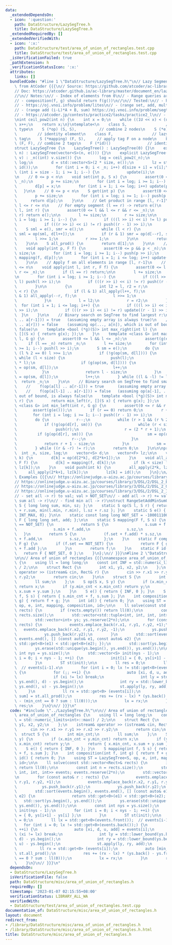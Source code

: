 ```yaml
---
data:
  _extendedDependsOn:
  - icon: ':question:'
    path: DataStructure/LazySegTree.h
    title: DataStructure/LazySegTree.h
  _extendedRequiredBy: []
  _extendedVerifiedWith:
  - icon: ':x:'
    path: DataStructure/test/area_of_union_of_rectangles.test.cpp
    title: DataStructure/test/area_of_union_of_rectangles.test.cpp
  _isVerificationFailed: true
  _pathExtension: h
  _verificationStatusIcon: ':x:'
  attributes:
    links: []
  bundledCode: "#line 1 \"DataStructure/LazySegTree.h\"\n// Lazy Segment Tree, copied\
    \ from AtCoder {{{\n// Source: https://github.com/atcoder/ac-library/blob/master/atcoder/lazysegtree.hpp\n\
    // Doc: https://atcoder.github.io/ac-library/master/document_en/lazysegtree.html\n\
    //\n// Notes:\n// - Index of elements from 0\n// - Range queries are [l, r-1]\n\
    // - composition(f, g) should return f(g())\n//\n// Tested:\n// - https://oj.vnoi.info/problem/qmax2\n\
    // - https://oj.vnoi.info/problem/lites\n// - (range set, add, mult, sum) https://oj.vnoi.info/problem/segtree_itmix\n\
    // - (range add (i-L)*A + B, sum) https://oj.vnoi.info/problem/segtree_itladder\n\
    // - https://atcoder.jp/contests/practice2/tasks/practice2_l\n// - https://judge.yosupo.jp/problem/range_affine_range_sum\n\
    \nint ceil_pow2(int n) {\n    int x = 0;\n    while ((1U << x) < (unsigned int)(n))\
    \ x++;\n    return x;\n}\ntemplate<\n    class S,                 // node data\
    \ type\n    S (*op) (S, S),          // combine 2 nodes\n    S (*e) (),      \
    \         // identity element\n    class F,                 // lazy propagation\
    \ tag\n    S (*mapping) (F, S),     // apply tag F on a node\n    F (*composition)\
    \ (F, F), // combine 2 tags\n    F (*id)()                // identity tag\n>\n\
    struct LazySegTree {\n    LazySegTree() : LazySegTree(0) {}\n    explicit LazySegTree(int\
    \ n) : LazySegTree(vector<S>(n, e())) {}\n    explicit LazySegTree(const vector<S>&\
    \ v) : _n((int) v.size()) {\n        log = ceil_pow2(_n);\n        size = 1 <<\
    \ log;\n        d = std::vector<S>(2 * size, e());\n        lz = std::vector<F>(size,\
    \ id());\n        for (int i = 0; i < _n; i++) d[size + i] = v[i];\n        for\
    \ (int i = size - 1; i >= 1; i--) {\n            update(i);\n        }\n    }\n\
    \n    // 0 <= p < n\n    void set(int p, S x) {\n        assert(0 <= p && p <\
    \ _n);\n        p += size;\n        for (int i = log; i >= 1; i--) push(p >> i);\n\
    \        d[p] = x;\n        for (int i = 1; i <= log; i++) update(p >> i);\n \
    \   }\n\n    // 0 <= p < n\n    S get(int p) {\n        assert(0 <= p && p < _n);\n\
    \        p += size;\n        for (int i = log; i >= 1; i--) push(p >> i);\n  \
    \      return d[p];\n    }\n\n    // Get product in range [l, r-1]\n    // 0 <=\
    \ l <= r <= n\n    // For empty segment (l == r) -> return e()\n    S prod(int\
    \ l, int r) {\n        assert(0 <= l && l <= r && r <= _n);\n        if (l ==\
    \ r) return e();\n\n        l += size;\n        r += size;\n\n        for (int\
    \ i = log; i >= 1; i--) {\n            if (((l >> i) << i) != l) push(l >> i);\n\
    \            if (((r >> i) << i) != r) push((r - 1) >> i);\n        }\n\n    \
    \    S sml = e(), smr = e();\n        while (l < r) {\n            if (l & 1)\
    \ sml = op(sml, d[l++]);\n            if (r & 1) smr = op(d[--r], smr);\n    \
    \        l >>= 1;\n            r >>= 1;\n        }\n\n        return op(sml, smr);\n\
    \    }\n\n    S all_prod() {\n        return d[1];\n    }\n\n    // 0 <= p < n\n\
    \    void apply(int p, F f) {\n        assert(0 <= p && p < _n);\n        p +=\
    \ size;\n        for (int i = log; i >= 1; i--) push(p >> i);\n        d[p] =\
    \ mapping(f, d[p]);\n        for (int i = 1; i <= log; i++) update(p >> i);\n\
    \    }\n\n    // Apply f on all elements in range [l, r-1]\n    // 0 <= l <= r\
    \ <= n\n    void apply(int l, int r, F f) {\n        assert(0 <= l && l <= r &&\
    \ r <= _n);\n        if (l == r) return;\n\n        l += size;\n        r += size;\n\
    \n        for (int i = log; i >= 1; i--) {\n            if (((l >> i) << i) !=\
    \ l) push(l >> i);\n            if (((r >> i) << i) != r) push((r - 1) >> i);\n\
    \        }\n\n        {\n            int l2 = l, r2 = r;\n            while (l\
    \ < r) {\n                if (l & 1) all_apply(l++, f);\n                if (r\
    \ & 1) all_apply(--r, f);\n                l >>= 1;\n                r >>= 1;\n\
    \            }\n            l = l2;\n            r = r2;\n        }\n\n      \
    \  for (int i = 1; i <= log; i++) {\n            if (((l >> i) << i) != l) update(l\
    \ >> i);\n            if (((r >> i) << i) != r) update((r - 1) >> i);\n      \
    \  }\n    }\n\n    // Binary search on SegTree to find largest r:\n    //    f(op(a[l]\
    \ .. a[r-1])) = true   (assuming empty array is always true)\n    //    f(op(a[l]\
    \ .. a[r])) = false    (assuming op(..., a[n]), which is out of bound, is always\
    \ false)\n    template <bool (*g)(S)> int max_right(int l) {\n        return max_right(l,\
    \ [](S x) { return g(x); });\n    }\n    template <class G> int max_right(int\
    \ l, G g) {\n        assert(0 <= l && l <= _n);\n        assert(g(e()));\n   \
    \     if (l == _n) return _n;\n        l += size;\n        for (int i = log; i\
    \ >= 1; i--) push(l >> i);\n        S sm = e();\n        do {\n            while\
    \ (l % 2 == 0) l >>= 1;\n            if (!g(op(sm, d[l]))) {\n               \
    \ while (l < size) {\n                    push(l);\n                    l = (2\
    \ * l);\n                    if (g(op(sm, d[l]))) {\n                        sm\
    \ = op(sm, d[l]);\n                        l++;\n                    }\n     \
    \           }\n                return l - size;\n            }\n            sm\
    \ = op(sm, d[l]);\n            l++;\n        } while ((l & -l) != l);\n      \
    \  return _n;\n    }\n\n    // Binary search on SegTree to find smallest l:\n\
    \    //    f(op(a[l] .. a[r-1])) = true      (assuming empty array is always true)\n\
    \    //    f(op(a[l-1] .. a[r-1])) = false   (assuming op(a[-1], ..), which is\
    \ out of bound, is always false)\n    template <bool (*g)(S)> int min_left(int\
    \ r) {\n        return min_left(r, [](S x) { return g(x); });\n    }\n    template\
    \ <class G> int min_left(int r, G g) {\n        assert(0 <= r && r <= _n);\n \
    \       assert(g(e()));\n        if (r == 0) return 0;\n        r += size;\n \
    \       for (int i = log; i >= 1; i--) push((r - 1) >> i);\n        S sm = e();\n\
    \        do {\n            r--;\n            while (r > 1 && (r % 2)) r >>= 1;\n\
    \            if (!g(op(d[r], sm))) {\n                while (r < size) {\n   \
    \                 push(r);\n                    r = (2 * r + 1);\n           \
    \         if (g(op(d[r], sm))) {\n                        sm = op(d[r], sm);\n\
    \                        r--;\n                    }\n                }\n    \
    \            return r + 1 - size;\n            }\n            sm = op(d[r], sm);\n\
    \        } while ((r & -r) != r);\n        return 0;\n    }\n\n\nprivate:\n  \
    \  int _n, size, log;\n    vector<S> d;\n    vector<F> lz;\n\n    void update(int\
    \ k) {\n        d[k] = op(d[2*k], d[2*k+1]);\n    }\n    void all_apply(int k,\
    \ F f) {\n        d[k] = mapping(f, d[k]);\n        if (k < size) lz[k] = composition(f,\
    \ lz[k]);\n    }\n    void push(int k) {\n        all_apply(2*k, lz[k]);\n   \
    \     all_apply(2*k+1, lz[k]);\n        lz[k] = id();\n    }\n};\n// }}}\n\n//\
    \ Examples {{{\n// https://onlinejudge.u-aizu.ac.jp/courses/library/3/DSL/2/DSL_2_D\n\
    // https://onlinejudge.u-aizu.ac.jp/courses/library/3/DSL/2/DSL_2_E\n// https://onlinejudge.u-aizu.ac.jp/courses/library/3/DSL/2/DSL_2_F\n\
    // https://onlinejudge.u-aizu.ac.jp/courses/library/3/DSL/2/DSL_2_G\n// https://onlinejudge.u-aizu.ac.jp/courses/library/3/DSL/2/DSL_2_H\n\
    // https://onlinejudge.u-aizu.ac.jp/courses/library/3/DSL/2/DSL_2_I\n// supports:\n\
    // - set a(l -> r) to val; val > NOT_SET\n// - add a(l -> r) += val\n// - find\
    \ sum a(l -> r)\n// - find min a(l -> r)\nstruct RangeSetAddMinSumOps {\n    struct\
    \ S { long long sum, min, sz; };\n    static S op(S l, S r) { return S { l.sum\
    \ + r.sum, min(l.min, r.min), l.sz + r.sz }; }\n    static S e() { return S {0LL,\
    \ INT_MAX, 0}; }\n\n    static const long long NOT_SET = -1000111000;\n    struct\
    \ F { long long set, add; };\n\n    static S mapping(F f, S s) {\n        if (f.set\
    \ == NOT_SET) {\n            return S {\n                s.sum + f.add * s.sz,\n\
    \                s.min + f.add,\n                s.sz,\n            };\n     \
    \   }\n        return S {\n            (f.set + f.add) * s.sz,\n            f.set\
    \ + f.add,\n            s.sz,\n        };\n    }\n    static F composition(F f,\
    \ F g) {\n        if (f.set == NOT_SET) {\n            return F { g.set, g.add\
    \ + f.add };\n        }\n        return f;\n    }\n    static F id() {\n     \
    \   return F { NOT_SET, 0 };\n    }\n};\n// }}}\n#line 2 \"DataStructure/misc/area_of_union_of_rectangles.h\"\
    \n\n// Area of union of rectangles {{{\nnamespace area_of_union_of_rectangles\
    \ {\n    using ll = long long;\n    const int INF = std::numeric_limits<int>::max()\
    \ / 2;\n\n    struct Rect {\n        int x1, y1, x2, y2;\n    };\n    istream&\
    \ operator >> (istream& cin, Rect& r) {\n        cin >> r.x1 >> r.y1 >> r.x2 >>\
    \ r.y2;\n        return cin;\n    }\n\n    struct S {\n        int min_cnt;\n\
    \        ll sum;\n    };\n    S op(S x, S y) {\n        if (x.min_cnt < y.min_cnt)\
    \ return x;\n        if (y.min_cnt < x.min_cnt) return y;\n        return { x.min_cnt,\
    \ x.sum + y.sum };\n    }\n    S e() { return { INF, 0 }; }\n    S mapping(int\
    \ f, S s) { return { s.min_cnt + f, s.sum }; }\n    int composition(int f, int\
    \ g) { return f + g; }\n    int id() { return 0; }\n    using ST = LazySegTree<S,\
    \ op, e, int, mapping, composition, id>;\n\n    ll solve(const std::vector<Rect>&\
    \ rects) {\n        if (rects.empty()) return ll(0);\n\n        const int n =\
    \ rects.size();\n        std::vector<std::tuple<int, int, int, int>> events; events.reserve(2*n);\n\
    \        std::vector<int> ys; ys.reserve(2*n);\n\n        for (const auto& r :\
    \ rects) {\n            events.emplace_back(r.x1, r.y1, r.y2, +1);\n         \
    \   events.emplace_back(r.x2, r.y1, r.y2, -1);\n            ys.push_back(r.y1);\n\
    \            ys.push_back(r.y2);\n        }\n        std::sort(events.begin(),\
    \ events.end(), [] (const auto& e1, const auto& e2) {\n                return\
    \ std::get<0>(e1) < std::get<0>(e2); });\n        std::sort(ys.begin(), ys.end());\n\
    \        ys.erase(std::unique(ys.begin(), ys.end()), ys.end());\n\n        const\
    \ int nys = ys.size();\n        std::vector<S> init(nys - 1);\n        for (int\
    \ i = 0; i < nys - 1; ++i) {\n            init[i] = { 0, ys[i+1] - ys[i] };\n\
    \        }\n        ST st(init);\n\n        ll res = 0;\n        ll lx = std::get<0>(events.front());\
    \  // events[i-1].x\n        for (int i = 0; lx != std::get<0>(events.back());)\
    \ {\n            for (;; ++i) {\n                auto [xi, d, u, add] = events[i];\n\
    \                if (xi != lx) break;\n                int ly = std::lower_bound(ys.begin(),\
    \ ys.end(), d) - ys.begin();\n                int ry = std::lower_bound(ys.begin(),\
    \ ys.end(), u) - ys.begin();\n                st.apply(ly, ry, add);\n       \
    \     }\n            ll rx = std::get<0> (events[i]);\n            auto [min_cnt,\
    \ sum] = st.all_prod();\n            res += (rx - lx) * (ys.back() - ys.front()\
    \ - (min_cnt == 0 ? sum : ll(0)));\n            lx = rx;\n        }\n        return\
    \ res;\n    }\n}\n// }}}\n"
  code: "#include \"../LazySegTree.h\"\n\n// Area of union of rectangles {{{\nnamespace\
    \ area_of_union_of_rectangles {\n    using ll = long long;\n    const int INF\
    \ = std::numeric_limits<int>::max() / 2;\n\n    struct Rect {\n        int x1,\
    \ y1, x2, y2;\n    };\n    istream& operator >> (istream& cin, Rect& r) {\n  \
    \      cin >> r.x1 >> r.y1 >> r.x2 >> r.y2;\n        return cin;\n    }\n\n  \
    \  struct S {\n        int min_cnt;\n        ll sum;\n    };\n    S op(S x, S\
    \ y) {\n        if (x.min_cnt < y.min_cnt) return x;\n        if (y.min_cnt <\
    \ x.min_cnt) return y;\n        return { x.min_cnt, x.sum + y.sum };\n    }\n\
    \    S e() { return { INF, 0 }; }\n    S mapping(int f, S s) { return { s.min_cnt\
    \ + f, s.sum }; }\n    int composition(int f, int g) { return f + g; }\n    int\
    \ id() { return 0; }\n    using ST = LazySegTree<S, op, e, int, mapping, composition,\
    \ id>;\n\n    ll solve(const std::vector<Rect>& rects) {\n        if (rects.empty())\
    \ return ll(0);\n\n        const int n = rects.size();\n        std::vector<std::tuple<int,\
    \ int, int, int>> events; events.reserve(2*n);\n        std::vector<int> ys; ys.reserve(2*n);\n\
    \n        for (const auto& r : rects) {\n            events.emplace_back(r.x1,\
    \ r.y1, r.y2, +1);\n            events.emplace_back(r.x2, r.y1, r.y2, -1);\n \
    \           ys.push_back(r.y1);\n            ys.push_back(r.y2);\n        }\n\
    \        std::sort(events.begin(), events.end(), [] (const auto& e1, const auto&\
    \ e2) {\n                return std::get<0>(e1) < std::get<0>(e2); });\n     \
    \   std::sort(ys.begin(), ys.end());\n        ys.erase(std::unique(ys.begin(),\
    \ ys.end()), ys.end());\n\n        const int nys = ys.size();\n        std::vector<S>\
    \ init(nys - 1);\n        for (int i = 0; i < nys - 1; ++i) {\n            init[i]\
    \ = { 0, ys[i+1] - ys[i] };\n        }\n        ST st(init);\n\n        ll res\
    \ = 0;\n        ll lx = std::get<0>(events.front());  // events[i-1].x\n     \
    \   for (int i = 0; lx != std::get<0>(events.back());) {\n            for (;;\
    \ ++i) {\n                auto [xi, d, u, add] = events[i];\n                if\
    \ (xi != lx) break;\n                int ly = std::lower_bound(ys.begin(), ys.end(),\
    \ d) - ys.begin();\n                int ry = std::lower_bound(ys.begin(), ys.end(),\
    \ u) - ys.begin();\n                st.apply(ly, ry, add);\n            }\n  \
    \          ll rx = std::get<0> (events[i]);\n            auto [min_cnt, sum] =\
    \ st.all_prod();\n            res += (rx - lx) * (ys.back() - ys.front() - (min_cnt\
    \ == 0 ? sum : ll(0)));\n            lx = rx;\n        }\n        return res;\n\
    \    }\n}\n// }}}\n"
  dependsOn:
  - DataStructure/LazySegTree.h
  isVerificationFile: false
  path: DataStructure/misc/area_of_union_of_rectangles.h
  requiredBy: []
  timestamp: '2023-01-07 02:15:55+08:00'
  verificationStatus: LIBRARY_ALL_WA
  verifiedWith:
  - DataStructure/test/area_of_union_of_rectangles.test.cpp
documentation_of: DataStructure/misc/area_of_union_of_rectangles.h
layout: document
redirect_from:
- /library/DataStructure/misc/area_of_union_of_rectangles.h
- /library/DataStructure/misc/area_of_union_of_rectangles.h.html
title: DataStructure/misc/area_of_union_of_rectangles.h
---
```

